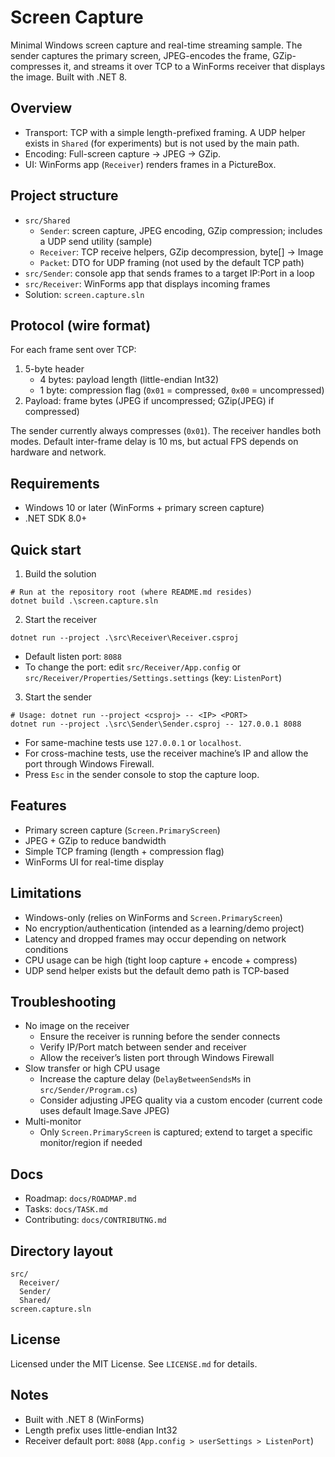 # Screen Capture

Minimal Windows screen capture and real-time streaming sample. The sender captures the primary screen, JPEG-encodes the frame, GZip-compresses it, and streams it over TCP to a WinForms receiver that displays the image. Built with .NET 8.

## Overview

- Transport: TCP with a simple length-prefixed framing. A UDP helper exists in `Shared` (for experiments) but is not used by the main path.
- Encoding: Full-screen capture → JPEG → GZip.
- UI: WinForms app (`Receiver`) renders frames in a PictureBox.

## Project structure

- `src/Shared`
  - `Sender`: screen capture, JPEG encoding, GZip compression; includes a UDP send utility (sample)
  - `Receiver`: TCP receive helpers, GZip decompression, byte[] → Image
  - `Packet`: DTO for UDP framing (not used by the default TCP path)
- `src/Sender`: console app that sends frames to a target IP:Port in a loop
- `src/Receiver`: WinForms app that displays incoming frames
- Solution: `screen.capture.sln`

## Protocol (wire format)

For each frame sent over TCP:

1) 5-byte header
   - 4 bytes: payload length (little-endian Int32)
   - 1 byte: compression flag (`0x01` = compressed, `0x00` = uncompressed)
2) Payload: frame bytes (JPEG if uncompressed; GZip(JPEG) if compressed)

The sender currently always compresses (`0x01`). The receiver handles both modes. Default inter-frame delay is 10 ms, but actual FPS depends on hardware and network.

## Requirements

- Windows 10 or later (WinForms + primary screen capture)
- .NET SDK 8.0+

## Quick start

1) Build the solution

```pwsh
# Run at the repository root (where README.md resides)
dotnet build .\screen.capture.sln
```

2) Start the receiver

```pwsh
dotnet run --project .\src\Receiver\Receiver.csproj
```

- Default listen port: `8088`
- To change the port: edit `src/Receiver/App.config` or `src/Receiver/Properties/Settings.settings` (key: `ListenPort`)

3) Start the sender

```pwsh
# Usage: dotnet run --project <csproj> -- <IP> <PORT>
dotnet run --project .\src\Sender\Sender.csproj -- 127.0.0.1 8088
```

- For same-machine tests use `127.0.0.1` or `localhost`.
- For cross-machine tests, use the receiver machine’s IP and allow the port through Windows Firewall.
- Press `Esc` in the sender console to stop the capture loop.

## Features

- Primary screen capture (`Screen.PrimaryScreen`)
- JPEG + GZip to reduce bandwidth
- Simple TCP framing (length + compression flag)
- WinForms UI for real-time display

## Limitations

- Windows-only (relies on WinForms and `Screen.PrimaryScreen`)
- No encryption/authentication (intended as a learning/demo project)
- Latency and dropped frames may occur depending on network conditions
- CPU usage can be high (tight loop capture + encode + compress)
- UDP send helper exists but the default demo path is TCP-based

## Troubleshooting

- No image on the receiver
  - Ensure the receiver is running before the sender connects
  - Verify IP/Port match between sender and receiver
  - Allow the receiver’s listen port through Windows Firewall
- Slow transfer or high CPU usage
  - Increase the capture delay (`DelayBetweenSendsMs` in `src/Sender/Program.cs`)
  - Consider adjusting JPEG quality via a custom encoder (current code uses default Image.Save JPEG)
- Multi-monitor
  - Only `Screen.PrimaryScreen` is captured; extend to target a specific monitor/region if needed

## Docs

- Roadmap: `docs/ROADMAP.md`
- Tasks: `docs/TASK.md`
- Contributing: `docs/CONTRIBUTNG.md`

## Directory layout

```
src/
  Receiver/
  Sender/
  Shared/
screen.capture.sln
```

## License

Licensed under the MIT License. See `LICENSE.md` for details.

## Notes

- Built with .NET 8 (WinForms)
- Length prefix uses little-endian Int32
- Receiver default port: `8088` (`App.config > userSettings > ListenPort`)
